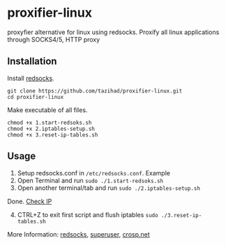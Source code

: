 # proxifier-linux
proxyfier alternative for linux using redsocks. Proxify all linux applications through SOCKS4/5, HTTP proxy

## Installation

Install [redsocks](https://github.com/darkk/redsocks#packages).

```
git clone https://github.com/tazihad/proxifier-linux.git
cd proxifier-linux
```
Make executable of all files.
```
chmod +x 1.start-redsoks.sh
chmod +x 2.iptables-setup.sh
chmod +x 3.reset-ip-tables.sh
```

## Usage

1. Setup redsocks.conf in `/etc/redsocks.conf`. Example
2. Open Terminal and run `sudo ./1.start-redsoks.sh`
3. Open another terminal/tab and run `sudo ./2.iptables-setup.sh`

Done. [Check IP](https://ifconfig.me/)

4. CTRL+Z to exit first script and flush iptables `sudo ./3.reset-ip-tables.sh`


More Information:  [redsocks](https://github.com/darkk/redsocks), [superuser](https://superuser.com/a/1402071), [crosp.net](https://crosp.net/blog/administration/install-configure-redsocks-proxy-centos-linux/)
